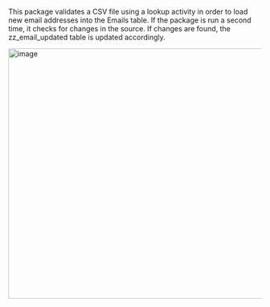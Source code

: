 This package validates a CSV file using a lookup activity in order to load new email addresses into the Emails table. If the package is run a second time, it checks for changes in the source. If changes are found, the zz_email_updated table is updated accordingly.


<img width="766" height="498" alt="image" src="https://github.com/user-attachments/assets/33aabb82-70b8-4ea1-b3c8-dc09043c4975" />
